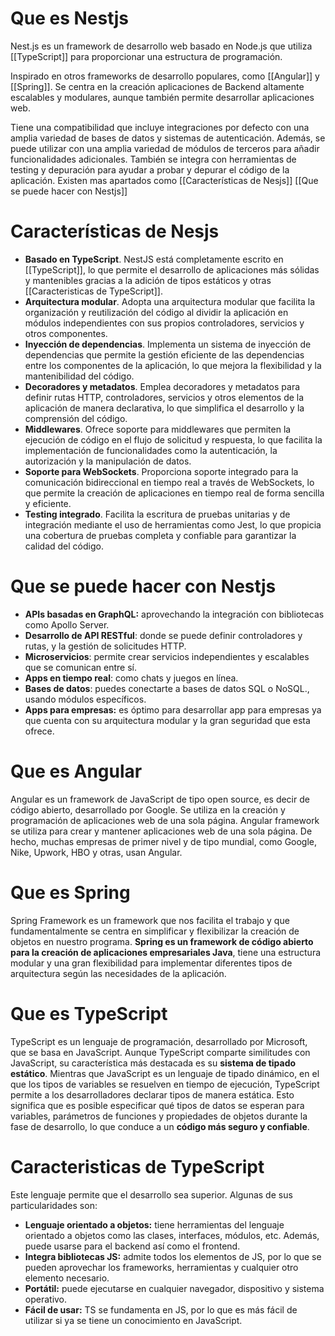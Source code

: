 # Que es Nestjs

Nest.js es un framework de desarrollo web basado en Node.js que utiliza [[TypeScript]] para proporcionar una estructura de programación.

Inspirado en otros frameworks de desarrollo populares, como [[Angular]] y [[Spring]]. Se centra en la creación aplicaciones de Backend altamente escalables y modulares, aunque también permite desarrollar aplicaciones web.

Tiene una compatibilidad que incluye integraciones por defecto con una amplia variedad de bases de datos y sistemas de autenticación. Además, se puede utilizar con una amplia variedad de módulos de terceros para añadir funcionalidades adicionales. También se integra con herramientas de testing y depuración para ayudar a probar y depurar el código de la aplicación. Existen mas apartados como [[Características de Nesjs]]
[[Que se puede hacer con Nestjs]]

# Características de Nesjs

- **Basado en TypeScript**. NestJS está completamente escrito en [[TypeScript]], lo que permite el desarrollo de aplicaciones más sólidas y mantenibles gracias a la adición de tipos estáticos y otras [[Caracteristicas de TypeScript]].
- **Arquitectura modular**. Adopta una arquitectura modular que facilita la organización y reutilización del código al dividir la aplicación en módulos independientes con sus propios controladores, servicios y otros componentes.
- **Inyección de dependencias**. Implementa un sistema de inyección de dependencias que permite la gestión eficiente de las dependencias entre los componentes de la aplicación, lo que mejora la flexibilidad y la mantenibilidad del código.
- **Decoradores y metadatos**. Emplea decoradores y metadatos para definir rutas HTTP, controladores, servicios y otros elementos de la aplicación de manera declarativa, lo que simplifica el desarrollo y la comprensión del código.
- **Middlewares**. Ofrece soporte para middlewares que permiten la ejecución de código en el flujo de solicitud y respuesta, lo que facilita la implementación de funcionalidades como la autenticación, la autorización y la manipulación de datos.
- **Soporte para WebSockets**. Proporciona soporte integrado para la comunicación bidireccional en tiempo real a través de WebSockets, lo que permite la creación de aplicaciones en tiempo real de forma sencilla y eficiente.
- **Testing integrado**. Facilita la escritura de pruebas unitarias y de integración mediante el uso de herramientas como Jest, lo que propicia una cobertura de pruebas completa y confiable para garantizar la calidad del código.

# Que se puede hacer con Nestjs

- **APIs basadas en GraphQL:** aprovechando la integración con bibliotecas como Apollo Server.
- **Desarrollo de API RESTful**: donde se puede definir controladores y rutas, y la gestión de solicitudes HTTP.
- **Microservicios**: permite crear servicios independientes y escalables que se comunican entre sí.
- **Apps en tiempo real**: como chats y juegos en línea.
- **Bases de datos**: puedes conectarte a bases de datos SQL o NoSQL., usando módulos específicos.
- **Apps para empresas:** es óptimo para desarrollar app para empresas ya que cuenta con su arquitectura modular y la gran seguridad que esta ofrece.
# Que es Angular

Angular es un framework de JavaScript de tipo open source, es decir de código abierto, desarrollado por Google. Se utiliza en la creación y programación de aplicaciones web de una sola página.
Angular framework se utiliza para crear y mantener aplicaciones web de una sola página. De hecho, muchas empresas de primer nivel y de tipo mundial, como Google, Nike, Upwork, HBO y otras, usan Angular.

# Que es Spring 

Spring Framework es un framework que nos facilita el trabajo y que fundamentalmente se centra en simplificar y flexibilizar la creación de objetos en nuestro programa. **Spring es un framework de código abierto para la creación de aplicaciones empresariales Java**, tiene una estructura modular y una gran flexibilidad para implementar diferentes tipos de arquitectura según las necesidades de la aplicación.

# Que es TypeScript

TypeScript es un lenguaje de programación, desarrollado por Microsoft, que se basa en JavaScript. Aunque TypeScript comparte similitudes con JavaScript, su característica más destacada es su **sistema de tipado estático**. Mientras que JavaScript es un lenguaje de tipado dinámico, en el que los tipos de variables se resuelven en tiempo de ejecución, TypeScript permite a los desarrolladores declarar tipos de manera estática. Esto significa que es posible especificar qué tipos de datos se esperan para variables, parámetros de funciones y propiedades de objetos durante la fase de desarrollo, lo que conduce a un **código más seguro y confiable**.
# Caracteristicas de TypeScript

Este lenguaje permite que el desarrollo sea superior. Algunas de sus particularidades son:

- **Lenguaje orientado a objetos:** tiene herramientas del lenguaje orientado a objetos como las clases, interfaces, módulos, etc. Además, puede usarse para el backend así como el frontend.
- **Integra bibliotecas JS:** admite todos los elementos de JS, por lo que se pueden aprovechar los frameworks, herramientas y cualquier otro elemento necesario.
- **Portátil:** puede ejecutarse en cualquier navegador, dispositivo y sistema operativo.
- **Fácil de usar:** TS se fundamenta en JS, por lo que es más fácil de utilizar si ya se tiene un conocimiento en JavaScript.